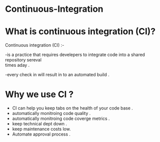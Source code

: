 # Continuous-Integration
                 
# What is continuous integration (CI)?
Continuous integration (CI) :-

-is a practice that requires develepers to integrate code into a shared repository sereval  
times aday .

-every check in will result in to an automated build .

# Why we use CI ?
- CI can help you keep tabs on the health of your code base .
- automatically monitroing code quality .
- automatically monitroing code coverge metrics .
- keep technical dept down .
- keep maintenance costs low.
- Automate approval process .
